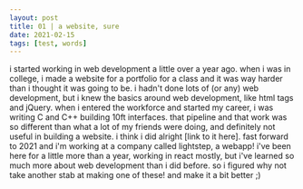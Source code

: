 ```yaml
---
layout: post
title: 01 | a website, sure
date: 2021-02-15
tags: [test, words]
---
```


i started working in web development a little over a year ago. when i was in college, i made a website for a portfolio for a class and it was way harder than i thought it was going to be. i hadn't done lots of (or any) web development, but i knew the basics around web development, like html tags and jQuery. when i entered the workforce and started my career, i was writing C and C++ building 10ft interfaces. that pipeline and that work was so different than what a lot of my friends were doing, and definitely not useful in building a website. i think i did alright [link to it here]. fast forward to 2021 and i'm working at a company called lightstep, a webapp! i've been here for a little more than a year, working in react mostly, but i've learned so much more about web development than i did before. so i figured why not take another stab at making one of these! and make it a bit better ;)
